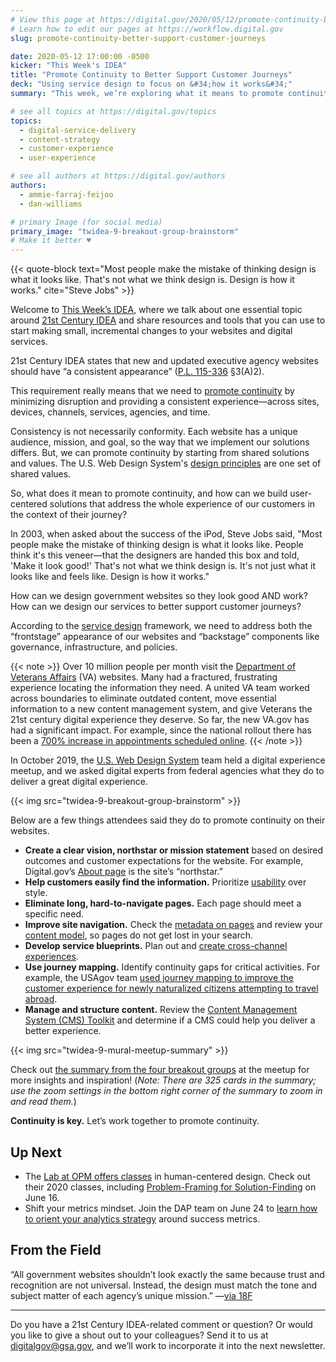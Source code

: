 ```yaml
---
# View this page at https://digital.gov/2020/05/12/promote-continuity-better-support-customer-journeys
# Learn how to edit our pages at https://workflow.digital.gov
slug: promote-continuity-better-support-customer-journeys

date: 2020-05-12 17:00:00 -0500
kicker: "This Week's IDEA"
title: "Promote Continuity to Better Support Customer Journeys"
deck: "Using service design to focus on &#34;how it works&#34;"
summary: "This week, we’re exploring what it means to promote continuity, and we’re taking a look at ways to use service design to deliver a great experience."

# see all topics at https://digital.gov/topics
topics:
  - digital-service-delivery
  - content-strategy
  - customer-experience
  - user-experience

# see all authors at https://digital.gov/authors
authors:
  - ammie-farraj-feijoo
  - dan-williams

# primary Image (for social media)
primary_image: "twidea-9-breakout-group-brainstorm"
# Make it better ♥
---
```


{{< quote-block text="Most people make the mistake of thinking design is what it looks like. That's not what we think design is. Design is how it works." cite="Steve Jobs" >}}

Welcome to [This Week’s IDEA](https://digital.gov/topics/this-weeks-idea/), where we talk about one essential topic around [21st Century IDEA](https://digital.gov/resources/21st-century-integrated-digital-experience-act/) and share resources and tools that you can use to start making small, incremental changes to your websites and digital services.

21st Century IDEA states that new and updated executive agency websites should have “a consistent appearance” ([P.L. 115-336](https://www.congress.gov/bill/115th-congress/house-bill/5759/text) &sect;3(A)2).

This requirement really means that we need to [promote continuity](https://designsystem.digital.gov/design-principles/#promote-continuity) by minimizing disruption and providing a consistent experience—across sites, devices, channels, services, agencies, and time.

Consistency is not necessarily conformity. Each website has a unique audience, mission, and goal, so the way that we implement our solutions differs. But, we can promote continuity by starting from shared solutions and values. The U.S. Web Design System's [design principles](https://designsystem.digital.gov/design-principles/) are one set of shared values.

So, what does it mean to promote continuity, and how can we build user-centered solutions that address the whole experience of our customers in the context of their journey?

In 2003, when asked about the success of the iPod, Steve Jobs said, "Most people make the mistake of thinking design is what it looks like. People think it's this veneer—that the designers are handed this box and told, 'Make it look good!' That's not what we think design is. It's not just what it looks like and feels like. Design is how it works."

How can we design government websites so they look good AND work? How can we design our services to better support customer journeys?

According to the [service design](https://digital.gov/event/2018/07/26/civic-service-design-tools-tactics/) framework, we need to address both the “frontstage” appearance of our websites and “backstage” components like governance, infrastructure, and policies.

{{< note >}}
Over 10 million people per month visit the [Department of Veterans Affairs](https://www.va.gov/) (VA) websites. Many had a fractured, frustrating experience locating the information they need. A united VA team worked across boundaries to eliminate outdated content, move essential information to a new content management system, and give Veterans the 21st century digital experience they deserve. So far, the new VA.gov has had a significant impact. For example, since the national rollout there has been a [700% increase in appointments scheduled online](https://medium.com/the-u-s-digital-service/improving-the-experience-for-veterans-scheduling-medical-appointments-online-d60d5c0a25df).
{{< /note >}}

In October 2019, the [U.S. Web Design System](http://designsystem.digital.gov/) team held a digital experience meetup, and we asked digital experts from federal agencies what they do to deliver a great digital experience.

{{< img src="twidea-9-breakout-group-brainstorm" >}}

Below are a few things attendees said they do to promote continuity on their websites.

- **Create a clear vision, northstar or mission statement** based on desired outcomes and customer expectations for the website. For example, Digital.gov’s [About page](https://digital.gov/about/) is the site’s “northstar.”
- **Help customers easily find the information.** Prioritize [usability](https://digital.gov/resources/digitalgov-user-experience-resources/digitalgov-user-experience-program-usability-starter-kit/) over style.
- **Eliminate long, hard-to-navigate pages.** Each page should meet a specific need.
- **Improve site navigation.** Check the [metadata on pages](https://digital.gov/2017/04/14/steps-towards-seo-meta-descriptions-on-medlineplus/) and review your [content model](https://digital.gov/2016/01/07/content-models-as-simple-as-pizza-pie/), so pages do not get lost in your search.
- **Develop service blueprints.** Plan out and [create cross-channel experiences](https://digital.gov/2013/11/18/creating-cross-channel-experiences/).
- **Use journey mapping.** Identify continuity gaps for critical activities. For example, the USAgov team [used journey mapping to improve the customer experience for newly naturalized citizens attempting to travel abroad](https://digital.gov/2018/02/05/using-journey-mapping-streamline-processes-across-agencies/).
- **Manage and structure content.** Review the [Content Management System (CMS) Toolkit](https://digital.gov/2013/10/30/content-management-systems-toolkit/) and determine if a CMS could help you deliver a better experience.

{{< img src="twidea-9-mural-meetup-summary" >}}

Check out [the summary from the four breakout groups](https://app.mural.co/t/gsa6/m/gsa6/1572357401222/808fd33c3973577ab1d89592a22be587862d7390) at the meetup for more insights and inspiration! (_Note: There are 325 cards in the summary; use the zoom settings in the bottom right corner of the summary to zoom in and read them._)

**Continuity is key.** Let’s work together to promote continuity.

## Up Next

- The [Lab at OPM offers classes](https://lab.opm.gov/class-sign-up/) in human-centered design. Check out their 2020 classes, including [Problem-Framing for Solution-Finding](https://leadership.opm.gov/programs.aspx?course=298) on June 16.
- Shift your metrics mindset. Join the DAP team on June 24 to [learn how to orient your analytics strategy](https://digital.gov/event/2020/06/24/dap-learning-series-shifting-your-metrics/) around success metrics.

## From the Field

“All government websites shouldn’t look exactly the same because trust and recognition are not universal. Instead, the design must match the tone and subject matter of each agency’s unique mission.” &mdash;[via 18F](https://18f.gsa.gov/2020/02/06/even-with-a-design-system-you-still-need-a-designer/)

---

Do you have a 21st Century IDEA-related comment or question? Or would you like to give a shout out to your colleagues? Send it to us at [digitalgov@gsa.gov](mailto:digitalgov@gsa.gov), and we’ll work to incorporate it into the next newsletter.
